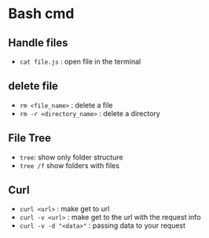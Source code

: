 # Bash cmd

## Handle files
- ` cat file.js ` : open file in the terminal 
  
## delete file

- `rm <file_name>` :  delete a file
- `rm -r <directory_name>` : delete a directory

## File Tree

- `tree`: show only folder structure
- `tree /f` show folders with files

## Curl
- `curl <url>` : make get to url
- `curl -v <url>` : make get to the url with the request info
- ` curl -v -d "<data>" ` : passing data to your request
